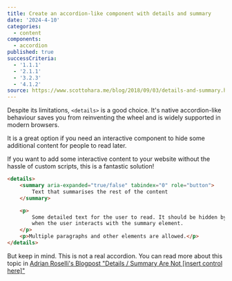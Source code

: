 ```yaml
---
title: Create an accordion-like component with details and summary
date: '2024-4-10'
categories:
  - content
components:
  - accordion
published: true
successCriteria:
  - '1.1.1'
  - '2.1.1'
  - '3.2.3'
  - '4.1.2'
source: https://www.scottohara.me/blog/2018/09/03/details-and-summary.html
---
```


Despite its limitations, `<details>` is a good choice. It's native accordion-like behaviour saves you from
reinventing the wheel and is widely supported in modern browsers.

It is a great option if you need an interactive component to hide some additional content for people to read later.

If you want to add some interactive content to your website without the hassle of custom scripts, this is a
fantastic solution!

```html
<details>
	<summary aria-expanded="true/false" tabindex="0" role="button">
		Text that summarises the rest of the content
	</summary>

	<p>
		Some detailed text for the user to read. It should be hidden by default, but will become visible
		when the user interacts with the summary element.
	</p>
	<p>Multiple paragraphs and other elements are allowed.</p>
</details>
```

But keep in mind. This is not a real accordion. You can read more about this topic in <a href="https://adrianroselli.com/2019/04/details-summary-are-not-insert-control-here.html" target="_blank" rel="nofollow noopener">Adrian Roselli's Blogpost "Details / Summary Are Not [insert control here]"</a>

